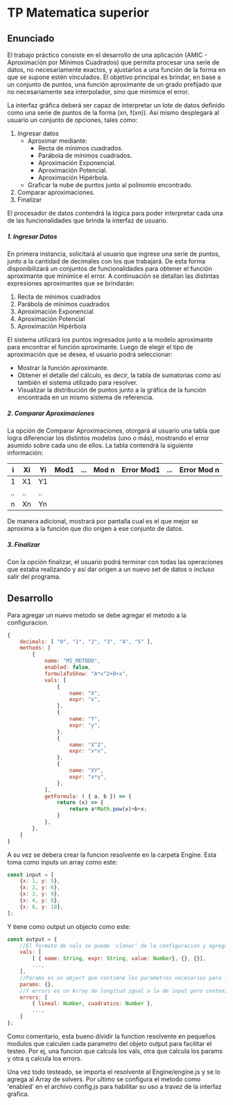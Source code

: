 # TP Matematica superior


## Enunciado

El trabajo práctico consiste en el desarrollo de una aplicación (AMIC - Aproximación por Mínimos
Cuadrados) que permita procesar una serie de datos, no necesariamente exactos, y ajustarlos a
una función de la forma en que se supone estén vinculados.
El objetivo principal es brindar, en base a un conjunto de puntos, una función aproximante de un
grado prefijado que no necesariamente sea interpolador, sino que minimice el error.


La interfaz gráfica deberá ser capaz de interpretar un lote de datos definido como una serie de
puntos de la forma (xn, f(xn)). Así mismo desplegará al usuario un conjunto de opciones, tales como:   

1. Ingresar datos
   + Aproximar mediante:
        * Recta de mínimos cuadrados.
        * Parábola de mínimos cuadrados.
        * Aproximación Exponencial.
        * Aproximación Potencial.
        * Aproximación Hipérbola.
    + Graficar la nube de puntos junto al polinomio encontrado.   
2. Comparar aproximaciones.
3. Finalizar

El procesador de datos contendrá la lógica para poder interpretar cada una de las funcionalidades
que brinda la interfaz de usuario.

##### 1. Ingresar Datos
En primera instancia, solicitará al usuario que ingrese una serie de puntos, junto a
la cantidad de decimales con los que trabajará. De esta forma disponibilizará un conjuntos
de funcionalidades para obtener el función aproximante que minimice el error.
A continuación se detallan las distintas expresiones aproximantes que se brindarán:
1. Recta de mínimos cuadrados
2. Parábola de mínimos cuadrados
3. Aproximación Exponencial
4. Aproximación Potencial
5. Aproximación Hipérbola

El sistema utilizará los puntos ingresados junto a la modelo aproximante para encontrar el
función aproximante.
Luego de elegir el tipo de aproximación que se desea, el usuario podrá seleccionar:
* Mostrar la función aproximante.
* Obtener el detalle del cálculo, es decir, la tabla de sumatorias como así también
el sistema utilizado para resolver.
* Visualizar la distribución de puntos junto a la gráfica de la función encontrada en un mismo sistema de referencia.

##### 2. Comparar Aproximaciones
La opción de Comparar Aproximaciones, otorgará al usuario una tabla que logra
diferenciar los distintos modelos (uno o más), mostrando el error asumido sobre cada
uno de ellos. 
La tabla contendrá la siguiente información:

| i  | Xi| Yi | Mod1 | ... | Mod n | Error Mod1 | ... | Error Mod n
| -- | --|--- | -- | -- | -- |-- |-- |-- |
| 1  | X1| Y1 | 
| .. | ..| .. | 
|  n | Xn |Yn | 

De manera adicional, mostrará por pantalla cual es el que mejor se aproxima a la función que dio origen a ese conjunto de datos.
##### 3. Finalizar
Con la opción finalizar, el usuario podrá terminar con todas las operaciones que estaba
realizando y así dar origen a un nuevo set de datos o incluso salir del programa.

## Desarrollo

Para agregar un nuevo metodo se debe agregar el metodo a la configuracion.
```javascript
{
    decimals: [ "0", "1", "2", "3", "4", "5" ],
    methods: [
        {
            name: "MI_METODO",
            enabled: false,
            formulaToShow: "A*x^2+B+x",
            vals: [
                {
                    name: "X",
                    expr: "x",
                },
                {
                    name: "Y",
                    expr: "y",
                },
                {
                    name: "X^2",
                    expr: "x*x",
                },
                {
                    name: "XY",
                    expr: "x*y",
                },
            ],
            getFormula: ( { a, b }) => {
                return (x) => {
                    return a*Math.pow(x)+b+x;
                }
            },
        },
    ]
}
```
A su vez se debera crear la funcion resolvente en la carpeta Engine. Esta toma como inputs un array como este:
```javascript
const input = [
    {x: 1, y: 5},
    {x: 2, y: 6},
    {x: 3, y: 9},
    {x: 4, y: 8},
    {x: 6, y: 10},
];
```
Y tiene como output un objecto como este: 
```javascript
const output = {
    //El formato de vals se puede 'clonar' de la configuracion y agregandole el valor (value) calculado
    vals: [
        [ { name: String, expr: String, value: Number}, {}, {}],
        ...,
    ],
    //Params es un object que contiene los parametros necesarios para la recta
    params: {},
    //Y errors es un Array de longitud igual a la de input pero conteniendo un object con el error lineal y cuadratico de cada par x,y
    errors: [ 
        { lineal: Number, cuadratico: Number },
        ...,
    ]
};
```
Como comentario, esta bueno dividir la function resolvente en pequeños modulos que calculen cada parametro del objeto output para facilitar el testeo. Por ej, una funcion que calcula los vals, otra que calcula los params y otra q calcula los errors.   

Una vez todo testeado, se importa el resolvente al Engine/engine.js y se lo agrega al Array de solvers. Por ultimo se configura el metodo como 'enabled' en el archivo config.js para habilitar su uso a travez de la interfaz grafica.